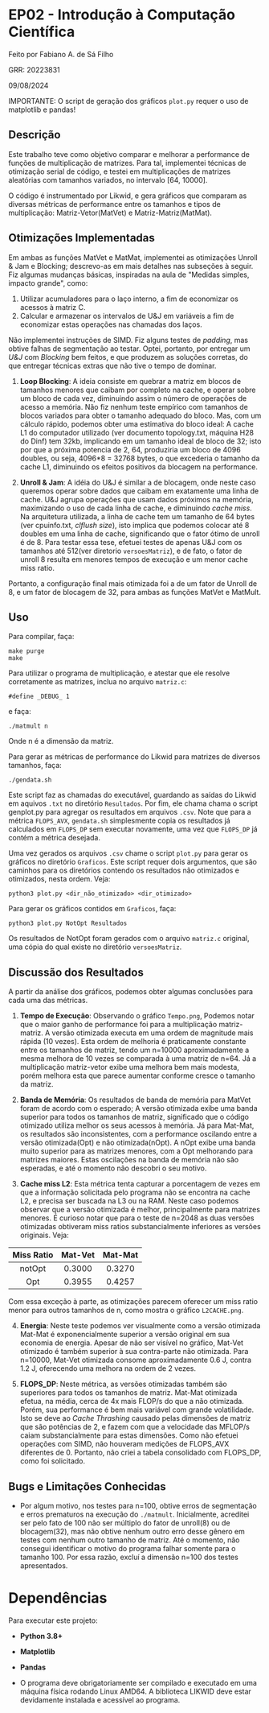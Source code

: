 # EP02 - Introdução à Computação Científica
Feito por Fabiano A. de Sá Filho

GRR: 20223831

09/08/2024

IMPORTANTE: O script de geração dos gráficos `plot.py` requer o uso de matplotlib e pandas!

## Descrição

Este trabalho teve como objetivo comparar e melhorar a performance de funções de multiplicação de matrizes. Para tal, implementei técnicas de otimização serial de código, e testei em multiplicações de matrizes aleatórias com tamanhos variados, no intervalo [64, 10000].

O código é instrumentado por Likwid, e gera gráficos que comparam as diversas métricas de performance entre os tamanhos e tipos de multiplicação: Matriz-Vetor(MatVet) e Matriz-Matriz(MatMat).

## Otimizações Implementadas

Em ambas as funções MatVet e MatMat, implementei as otimizações Unroll & Jam e Blocking; descrevo-as em mais detalhes nas subseções à seguir. Fiz algumas mudanças básicas, inspiradas na aula de "Medidas simples, impacto grande", como: 
1. Utilizar acumuladores para o laço interno, a fim de economizar os acessos à matriz C.
2. Calcular e armazenar os intervalos de U&J em variáveis a fim de economizar estas operações nas chamadas dos laços. 

Não implementei instruções de SIMD. Fiz alguns testes de *padding*, mas obtive falhas de segmentação ao testar. Optei, portanto, por entregar um *U&J* com *Blocking* bem feitos, e que produzem as soluções corretas, do que entregar técnicas extras que não tive o tempo de dominar. 

1. **Loop Blocking**: A ideia consiste em quebrar a matriz em blocos de tamanhos menores que caibam por completo na cache, e operar sobre um bloco de cada vez, diminuindo assim o número de operações de acesso a memória. Não fiz nenhum teste empírico com tamanhos de blocos variados para obter o tamanho adequado do bloco. Mas, com um cálculo rápido, podemos obter uma estimativa do bloco ideal: A cache L1 do computador utilizado (ver documento topology.txt, máquina H28 do Dinf) tem 32kb, implicando em um tamanho ideal de bloco de 32; isto por que a próxima potencia de 2, 64, produziria um bloco de 4096 doubles, ou seja, 4096*8 = 32768 bytes, o que excederia o tamanho da cache L1, diminuindo os efeitos positivos da blocagem na performance.

2. **Unroll & Jam**: A idéia do U&J é similar a de blocagem, onde neste caso queremos operar sobre dados que caibam em exatamente uma linha de cache. U&J agrupa operações que usam dados próximos na memória, maximizando o uso de cada linha de cache, e diminuindo *cache miss*. Na arquitetura utilizada, a linha de cache tem um tamanho de 64 bytes (ver cpuinfo.txt, *clflush size*), isto implica que podemos colocar até 8 doubles em uma linha de cache, significando que o fator ótimo de unroll é de 8. Para testar essa tese, efetuei testes de apenas U&J com os tamanhos até 512(ver diretorio `versoesMatriz`), e de fato, o fator de unroll 8 resulta em menores tempos de execução e um menor cache miss ratio.


Portanto, a configuração final mais otimizada foi a de um fator de Unroll de 8, e um fator de blocagem de 32, para ambas as funções MatVet e MatMult.


## Uso

Para compilar, faça:
~~~
make purge
make
~~~

Para utilizar o programa de multiplicação, e atestar que ele resolve corretamente as matrizes, inclua no arquivo `matriz.c`:
~~~
#define _DEBUG_ 1
~~~
e faça:
~~~
./matmult n
~~~
Onde n é a dimensão da matriz.

Para gerar as métricas de performance do Likwid para matrizes de diversos tamanhos, faça:
~~~
./gendata.sh
~~~
Este script faz as chamadas do executável, guardando as saídas do Likwid em aquivos `.txt` no diretório `Resultados`. Por fim, ele chama chama o script genplot.py para agregar os resultados em arquivos `.csv`. Note que para a métrica `FLOPS_AVX`, `gendata.sh` simplesmente copia os resultados já calculados em `FLOPS_DP` sem executar novamente, uma vez que `FLOPS_DP` já contém a métrica desejada.

Uma vez gerados os arquivos `.csv` chame o script `plot.py` para gerar os gráficos no diretório `Graficos`. Este script requer dois argumentos, que são caminhos para os diretórios contendo os resultados não otimizados e otimizados, nesta ordem. Veja:
~~~
python3 plot.py <dir_não_otimizado> <dir_otimizado>
~~~

Para gerar os gráficos contidos em `Graficos`, faça:
~~~
python3 plot.py NotOpt Resultados
~~~

Os resultados de NotOpt foram gerados com o arquivo `matriz.c` original, uma cópia do qual existe no diretório `versoesMatriz`.

## Discussão dos Resultados
A partir da análise dos gráficos, podemos obter algumas conclusões para cada uma das métricas.

1. **Tempo de Execução**:
Observando o gráfico `Tempo.png`, Podemos notar que o maior ganho de performance foi para a multiplicação matriz-matriz. A versão otimizada executa em uma ordem de magnitude mais rápida (10 vezes). Esta ordem de melhoria é praticamente constante entre os tamanhos de matriz, tendo um n=10000 aproximadamente a mesma melhora de 10 vezes se comparada à uma matriz de n=64. Já a multiplicação matriz-vetor exibe uma melhora bem mais modesta, porém melhora esta que parece aumentar conforme cresce o tamanho da matriz.

2. **Banda de Memória**: 
Os resultados de banda de memória para MatVet foram de acordo com o esperado; A versão otimizada exibe uma banda superior para todos os tamanhos de matriz, significado que  o código otimizado utiliza melhor os seus acessos à memória. Já para Mat-Mat, os resultados são inconsistentes, com a performance oscilando entre a versão otimizada(Opt) e não otimizada(nOpt). A nOpt exibe uma banda muito superior para as matrizes menores, com a Opt melhorando para matrizes maiores. Estas oscilações na banda de memória não são esperadas, e até o momento não descobri o seu motivo. 

3. **Cache miss L2**:
Esta métrica tenta capturar a porcentagem de vezes em que a informação solicitada pelo programa não se encontra na cache L2, e precisa ser buscada na L3 ou na RAM. Neste caso podemos observar que a versão otimizada é melhor, principalmente para matrizes menores.
É curioso notar que para o teste de n=2048 as duas versões otimizadas obtiveram miss ratios substancialmente inferiores as versões originais. Veja:

|Miss Ratio |    Mat-Vet    |    Mat-Mat    |
|:---------:|:-------------:|:-------------:|
|   notOpt    |    0.3000     |    0.3270     |
|    Opt    |    0.3955     |    0.4257     |

Com essa exceção à parte, as otimizações parecem oferecer um miss ratio menor para outros tamanhos de n, como mostra o gráfico `L2CACHE.png`.

4. **Energia**:
Neste teste podemos ver visualmente como a versão otimizada Mat-Mat é exponencialmente superior a versão original em sua economia de energia. Apesar de não ser visível no gráfico, Mat-Vet otimizado é também superior à sua contra-parte não otimizada. Para n=10000, Mat-Vet otimizada consome aproximadamente 0.6 J, contra 1.2 J, oferecendo uma melhora na ordem de 2 vezes.

5. **FLOPS_DP**:
Neste métrica, as versões otimizadas também são superiores para todos os tamanhos de matriz. Mat-Mat otimizada efetua, na média, cerca de 4x mais FLOP/s do que a não otimizada. Porém, sua performance é bem mais variável com grande volatilidade. Isto se deve ao *Cache Thrashing* causado pelas dimensões de matriz que são potências de 2, e fazem com que a velocidade das MFLOP/s caiam substancialmente para estas dimensões.
Como não efetuei operações com SIMD, não houveram medições de FLOPS_AVX diferentes de 0. Portanto, não criei a tabela consolidado com FLOPS_DP, como foi solicitado.


## Bugs e Limitações Conhecidas


- Por algum motivo, nos testes para n=100, obtive erros de segmentação e erros prematuros na execução do `./matmult`. Inicialmente, acreditei ser pelo fato de 100 não ser múltiplo do fator de unroll(8) ou de blocagem(32), mas não obtive nenhum outro erro desse gênero em testes com nenhum outro tamanho de matriz. Até o momento, não consegui identificar o motivo do programa falhar somente para o tamanho 100. Por essa razão, excluí a dimensão n=100 dos testes apresentados. 


# Dependências

Para executar este projeto:


- **Python 3.8+**
- **Matplotlib**
- **Pandas**

- O programa deve obrigatoriamente ser compilado e executado em uma máquina física rodando Linux AMD64. A biblioteca LIKWID deve estar devidamente instalada e acessível ao programa.





